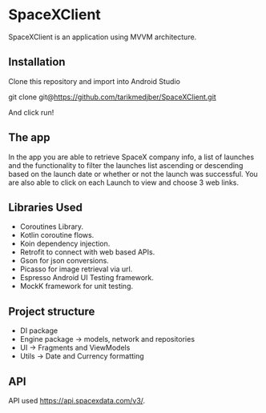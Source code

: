 # SpaceXClient

SpaceXClient is an application using MVVM architecture. 

## Installation
Clone this repository and import into Android Studio

git clone git@https://github.com/tarikmedjber/SpaceXClient.git

And click run!

## The app
In the app you are able to retrieve SpaceX company info, a list of launches and the functionality
to filter the launches list ascending or descending based on the launch date or whether or not the 
launch was successful. You are also able to click on each Launch to view and choose 3 web links.

## Libraries Used
- Coroutines Library.
- Kotlin coroutine flows.
- Koin dependency injection.
- Retrofit to connect with web based APIs.
- Gson for json conversions.
- Picasso for image retrieval via url.
- Espresso Android UI Testing framework.
- MockK framework for unit testing.

## Project structure
- DI package
- Engine package -> models, network and repositories
- UI -> Fragments and ViewModels
- Utils -> Date and Currency formatting

## API
API used https://api.spacexdata.com/v3/.
